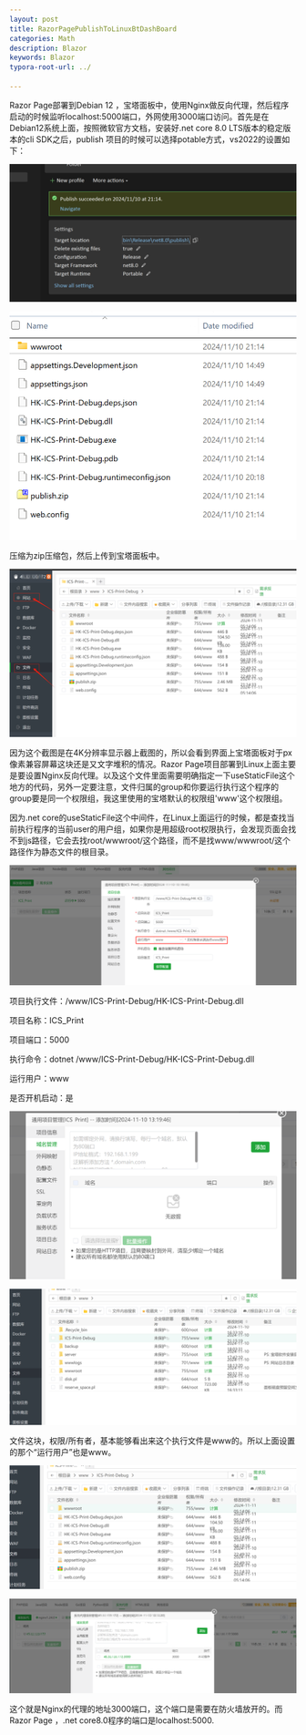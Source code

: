 ```yaml
---
layout: post
title: RazorPagePublishToLinuxBtDashBoard
categories: Math
description: Blazor
keywords: Blazor
typora-root-url: ../

---
```


Razor Page部署到Debian 12 ，宝塔面板中，使用Nginx做反向代理，然后程序启动的时候监听localhost:5000端口，外网使用3000端口访问。首先是在Debian12系统上面，按照微软官方文档，安装好.net core 8.0 LTS版本的稳定版本的cli  SDK之后，publish 项目的时候可以选择potable方式，vs2022的设置如下：

![image-20241110220216962](/media/image-20241110220216962.png)

![image-20241110220243001](/media/image-20241110220243001.png)

压缩为zip压缩包，然后上传到宝塔面板中。

![image-20241110221115494](/media/image-20241110221115494.png)

因为这个截图是在4K分辨率显示器上截图的，所以会看到界面上宝塔面板对于px像素兼容屏幕这块还是又文字堆积的情况。Razor Page项目部署到Linux上面主要是要设置Nginx反向代理。以及这个文件里面需要明确指定一下useStaticFile这个地方的代码，另外一定要注意，文件归属的group和你要运行执行这个程序的group要是同一个权限组，我这里使用的宝塔默认的权限组'www'这个权限组。

因为.net core的useStaticFile这个中间件，在Linux上面运行的时候，都是查找当前执行程序的当前user的用户组，如果你是用超级root权限执行，会发现页面会找不到js路径，它会去找root/wwwroot/这个路径，而不是找www/wwwroot/这个路径作为静态文件的根目录。

![image-20241110221625250](/media/image-20241110221625250.png)

项目执行文件：/www/ICS-Print-Debug/HK-ICS-Print-Debug.dll

项目名称：ICS_Print

项目端口：5000

执行命令：dotnet /www/ICS-Print-Debug/HK-ICS-Print-Debug.dll

运行用户：www

是否开机启动：是

![image-20241110221800683](/media/image-20241110221800683.png)

![image-20241110223937147](/media/image-20241110223937147.png)

文件这块，权限/所有者，基本能够看出来这个执行文件是www的。所以上面设置的那个“运行用户”也是www。

![image-20241110224022866](/media/image-20241110224022866.png)

![image-20241110224247636](/media/image-20241110224247636.png)

这个就是Nginx的代理的地址3000端口，这个端口是需要在防火墙放开的。而Razor Page ，.net core8.0程序的端口是localhost:5000.



